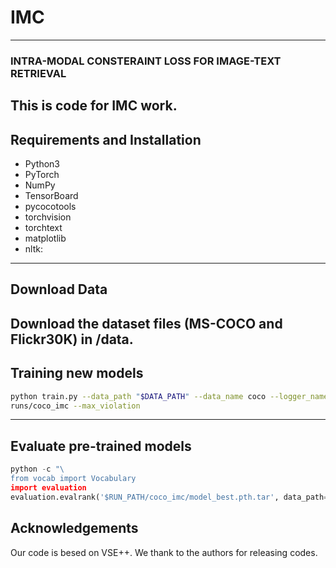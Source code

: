 # IMC
---
### INTRA-MODAL CONSTERAINT LOSS FOR IMAGE-TEXT RETRIEVAL
This is code for IMC work.
---
## Requirements and Installation

* Python3
* PyTorch
* NumPy 
* TensorBoard
* pycocotools
* torchvision
* torchtext
* matplotlib
* nltk:
---

## Download Data
Download the dataset files (MS-COCO and Flickr30K) in /data.
---
## Training new models
```bash
python train.py --data_path "$DATA_PATH" --data_name coco --logger_name 
runs/coco_imc --max_violation
```
---

## Evaluate pre-trained models
```python
python -c "\
from vocab import Vocabulary
import evaluation
evaluation.evalrank('$RUN_PATH/coco_imc/model_best.pth.tar', data_path='$DATA_PATH', split='test')"
```

## Acknowledgements
Our code is besed on VSE++. We thank to the authors for releasing codes.
